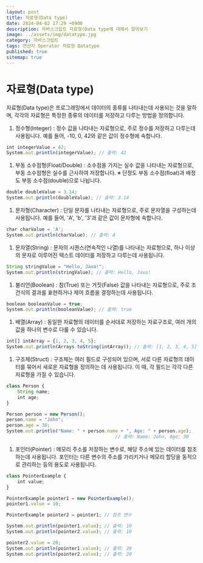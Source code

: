 ```yaml
---
layout: post
title: 자료형(Data type)
date: 2024-04-02 17:29 +0900
description: 자바스크립트 자료형(Data type에 대해서 알아보기
image: ../assets/img/datatype.jpg
category: 자바스크립트
tags: 연산자 Operator 자료형 Datatype
published: true
sitemap: true
---
```


# 자료형(Data type)

자료형(Data type)은 프로그래밍에서 데이터의 종류를 나타내는데 사용되는 것을 말하며,
각각의 자료형은 특정한 종류의 데이터를 저장하고 다루는 방법을 정의합니다.

1. 정수형(Integer)
    : 정수 값을 나타내는 자료형으로, 주로 정수를 저장하고 다루는데 사용됩니다. 예를 들어, -10, 0, 42와 같은 값이 정수형에 속합니다.

````javascript
int integerValue = 42;
System.out.println(integerValue); // 출력: 42
````

1. 부동 소수점형(Float/Double)
    : 소수점을 가지는 실수 값을 나타내는 자료형으로, 부동 소수점형은 실수를 근사하여 저장합니다.
    ※ 단정도 부동 소수점(float)과 배정도 부동 소수점(double)으로 나뉩니다.

````javascript
double doubleValue = 3.14;
System.out.println(doubleValue); // 출력: 3.14
````

1. 문자형(Character)
    : 단일 문자를 나타내는 자료형으로, 주로 문자열을 구성하는데 사용됩니다. 예를 들어, 'A', 'b', '3'과 같은 값이 문자형에 속합니다.

````javascript
char charValue = 'A';
System.out.println(charValue); // 출력: A
````

1. 문자열(String)
    : 문자의 시퀀스(연속적인 나열)를 나타내는 자료형으로, 하나 이상의 문자로 이루어진 텍스트 데이터를 저장하고 다루는데 사용됩니다.

````javascript
String stringValue = "Hello, Java!";
System.out.println(stringValue); // 출력: Hello, Java!
````

1. 불리언(Boolean)
    : 참(True) 또는 거짓(False) 값을 나타내는 자료형으로, 주로 조건식의 결과를 표현하거나 제어 흐름을 결정하는데 사용됩니다.

````javascript
boolean booleanValue = true;
System.out.println(booleanValue); // 출력: true
````

1. 배열(Array)
    : 동일한 자료형의 데이터를 순서대로 저장하는 자료구조로, 여러 개의 값을 하나의 변수로 다룰 수 있습니다.

````javascript
int[] intArray = {1, 2, 3, 4, 5};
System.out.println(Arrays.toString(intArray)); // 출력: [1, 2, 3, 4, 5]
````

1. 구조체(Struct)
    : 구조체는 여러 필드로 구성되어 있으며, 서로 다른 자료형의 데이터를 묶어서 새로운 자료형을 정의하는 데 사용됩니다.
    이 때, 각 필드는 각각 다른 자료형을 가질 수 있습니다.

````javascript
class Person {
    String name;
    int age;
}

Person person = new Person();
person.name = "John";
person.age = 30;
System.out.println("Name: " + person.name + ", Age: " + person.age);
                                        // 출력: Name: John, Age: 30
````

1. 포인터(Pointer)
    : 메모리 주소를 저장하는 변수로, 해당 주소에 있는 데이터를 참조하는데 사용됩니다.
    포인터는 다른 변수의 주소를 가리키거나 메모리 할당을 동적으로 관리하는 등의 용도로 사용됩니다.

````javascript
class PointerExample {
    int value;
}

PointerExample pointer1 = new PointerExample();
pointer1.value = 10;

PointerExample pointer2 = pointer1; // 참조 변수

System.out.println(pointer1.value); // 출력: 10
System.out.println(pointer2.value); // 출력: 10

pointer2.value = 20;
System.out.println(pointer1.value); // 출력: 20
System.out.println(pointer2.value); // 출력: 20
````